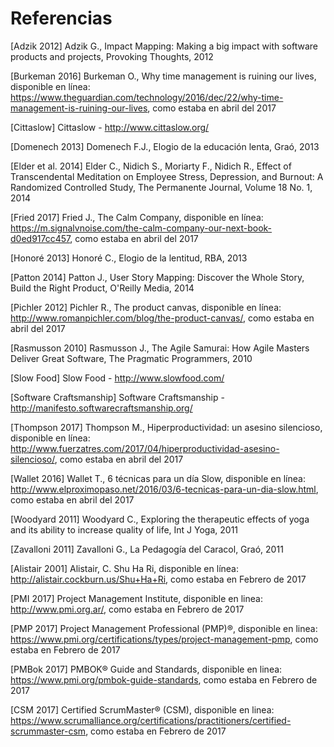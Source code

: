 # Referencias

[Adzik 2012] Adzik G., Impact Mapping: Making a big impact with software products and projects, Provoking Thoughts, 2012

[Burkeman 2016] Burkeman O., Why time management is ruining our lives, disponible en l&iacute;nea: https://www.theguardian.com/technology/2016/dec/22/why-time-management-is-ruining-our-lives, como estaba en abril del 2017

[Cittaslow] Cittaslow - http://www.cittaslow.org/ 

[Domenech 2013] Domenech F.J., Elogio de la educaci&oacute;n lenta, Gra&oacute;, 2013

[Elder et al. 2014] Elder C., Nidich S., Moriarty F., Nidich R., Effect of Transcendental Meditation on Employee Stress, Depression, and Burnout: A Randomized Controlled Study, The Permanente Journal, Volume 18 No. 1, 2014

[Fried 2017] Fried J., The Calm Company, disponible en l&iacute;nea: https://m.signalvnoise.com/the-calm-company-our-next-book-d0ed917cc457, como estaba en abril del 2017

[Honor&eacute; 2013] Honor&eacute; C., Elogio de la lentitud, RBA, 2013

[Patton 2014] Patton J., User Story Mapping: Discover the Whole Story, Build the Right Product, O'Reilly Media, 2014

[Pichler 2012] Pichler R., The product canvas, disponible en l&iacute;nea: http://www.romanpichler.com/blog/the-product-canvas/, como estaba en abril del 2017

[Rasmusson 2010] Rasmusson J., The Agile Samurai: How Agile Masters Deliver Great Software, The Pragmatic Programmers, 2010

[Slow Food] Slow Food - http://www.slowfood.com/

[Software Craftsmanship] Software Craftsmanship - http://manifesto.softwarecraftsmanship.org/

[Thompson 2017] Thompson M., Hiperproductividad: un asesino silencioso, disponible en l&iacute;nea: http://www.fuerzatres.com/2017/04/hiperproductividad-asesino-silencioso/, como estaba en abril del 2017

[Wallet 2016] Wallet T., 6 t&eacute;cnicas para un d&iacute;a Slow, disponible en l&iacute;nea: http://www.elproximopaso.net/2016/03/6-tecnicas-para-un-dia-slow.html, como estaba en abril del 2017

[Woodyard 2011] Woodyard C., Exploring the therapeutic effects of yoga and its ability to increase quality of life, Int J Yoga, 2011

[Zavalloni 2011] Zavalloni G., La Pedagog&iacute;a del Caracol, Gra&oacute;, 2011

[Alistair 2001] Alistair, C. Shu Ha Ri, disponible en línea: http://alistair.cockburn.us/Shu+Ha+Ri, como estaba en Febrero de 2017

[PMI 2017] Project Management Institute, disponible en linea: http://www.pmi.org.ar/, como estaba en Febrero de 2017

[PMP 2017] Project Management Professional (PMP)&reg;, disponible en linea: https://www.pmi.org/certifications/types/project-management-pmp, como estaba en Febrero de 2017

[PMBok 2017] PMBOK&reg; Guide and Standards, disponible en linea: https://www.pmi.org/pmbok-guide-standards, como estaba en Febrero de 2017

[CSM 2017] Certified ScrumMaster&reg; (CSM), disponible en linea: https://www.scrumalliance.org/certifications/practitioners/certified-scrummaster-csm, como estaba en Febrero de 2017